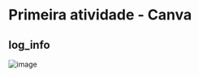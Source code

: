 # Primeira atividade - Canva

## log_info
![image](https://github.com/user-attachments/assets/55e488c8-cfbb-45ef-879b-b600846b5758)
